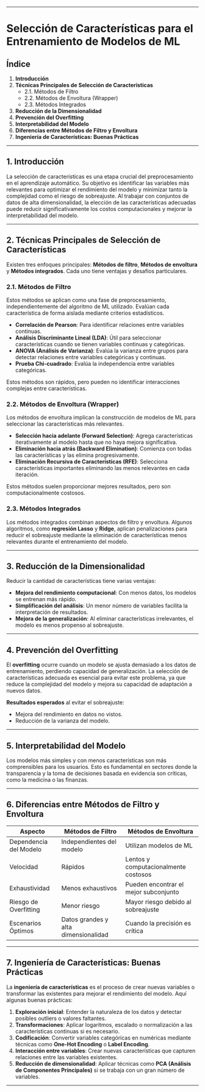 
---

# Selección de Características para el Entrenamiento de Modelos de ML

## Índice  
1. **Introducción**  
2. **Técnicas Principales de Selección de Características**  
   - 2.1. Métodos de Filtro  
   - 2.2. Métodos de Envoltura (Wrapper)  
   - 2.3. Métodos Integrados  
3. **Reducción de la Dimensionalidad**  
4. **Prevención del Overfitting**  
5. **Interpretabilidad del Modelo**  
6. **Diferencias entre Métodos de Filtro y Envoltura**  
7. **Ingeniería de Características: Buenas Prácticas**  

---

## 1. Introducción

La selección de características es una etapa crucial del preprocesamiento en el aprendizaje automático. Su objetivo es identificar las variables más relevantes para optimizar el rendimiento del modelo y minimizar tanto la complejidad como el riesgo de sobreajuste. Al trabajar con conjuntos de datos de alta dimensionalidad, la elección de las características adecuadas puede reducir significativamente los costos computacionales y mejorar la interpretabilidad del modelo.

---

## 2. Técnicas Principales de Selección de Características

Existen tres enfoques principales: **Métodos de filtro**, **Métodos de envoltura** y **Métodos integrados**. Cada uno tiene ventajas y desafíos particulares.

### 2.1. Métodos de Filtro  
Estos métodos se aplican como una fase de preprocesamiento, independientemente del algoritmo de ML utilizado. Evalúan cada característica de forma aislada mediante criterios estadísticos.  

- **Correlación de Pearson**: Para identificar relaciones entre variables continuas.
- **Análisis Discriminante Lineal (LDA)**: Útil para seleccionar características cuando se tienen variables continuas y categóricas.
- **ANOVA (Análisis de Varianza)**: Evalúa la varianza entre grupos para detectar relaciones entre variables categóricas y continuas.
- **Prueba Chi-cuadrado**: Evalúa la independencia entre variables categóricas.

Estos métodos son rápidos, pero pueden no identificar interacciones complejas entre características.

### 2.2. Métodos de Envoltura (Wrapper)  
Los métodos de envoltura implican la construcción de modelos de ML para seleccionar las características más relevantes.

- **Selección hacia adelante (Forward Selection)**: Agrega características iterativamente al modelo hasta que no haya mejora significativa.
- **Eliminación hacia atrás (Backward Elimination)**: Comienza con todas las características y las elimina progresivamente.
- **Eliminación Recursiva de Características (RFE)**: Selecciona características importantes eliminando las menos relevantes en cada iteración.

Estos métodos suelen proporcionar mejores resultados, pero son computacionalmente costosos.

### 2.3. Métodos Integrados  
Los métodos integrados combinan aspectos de filtro y envoltura. Algunos algoritmos, como **regresión Lasso** y **Ridge**, aplican penalizaciones para reducir el sobreajuste mediante la eliminación de características menos relevantes durante el entrenamiento del modelo.

---

## 3. Reducción de la Dimensionalidad  

Reducir la cantidad de características tiene varias ventajas:  
- **Mejora del rendimiento computacional**: Con menos datos, los modelos se entrenan más rápido.  
- **Simplificación del análisis**: Un menor número de variables facilita la interpretación de resultados.  
- **Mejora de la generalización**: Al eliminar características irrelevantes, el modelo es menos propenso al sobreajuste.

---

## 4. Prevención del Overfitting  

El **overfitting** ocurre cuando un modelo se ajusta demasiado a los datos de entrenamiento, perdiendo capacidad de generalización. La selección de características adecuada es esencial para evitar este problema, ya que reduce la complejidad del modelo y mejora su capacidad de adaptación a nuevos datos.

**Resultados esperados** al evitar el sobreajuste:  
- Mejora del rendimiento en datos no vistos.  
- Reducción de la varianza del modelo.

---

## 5. Interpretabilidad del Modelo  

Los modelos más simples y con menos características son más comprensibles para los usuarios. Esto es fundamental en sectores donde la transparencia y la toma de decisiones basada en evidencia son críticas, como la medicina o las finanzas.

---

## 6. Diferencias entre Métodos de Filtro y Envoltura  

| **Aspecto**                 | **Métodos de Filtro**                | **Métodos de Envoltura**            |
|-----------------------------|--------------------------------------|------------------------------------|
| Dependencia del Modelo       | Independientes del modelo           | Utilizan modelos de ML            |
| Velocidad                    | Rápidos                             | Lentos y computacionalmente costosos |
| Exhaustividad                | Menos exhaustivos                   | Pueden encontrar el mejor subconjunto |
| Riesgo de Overfitting        | Menor riesgo                        | Mayor riesgo debido al sobreajuste |
| Escenarios Óptimos           | Datos grandes y alta dimensionalidad | Cuando la precisión es crítica   |

---

## 7. Ingeniería de Características: Buenas Prácticas  

La **ingeniería de características** es el proceso de crear nuevas variables o transformar las existentes para mejorar el rendimiento del modelo. Aquí algunas buenas prácticas:  

1. **Exploración inicial**: Entender la naturaleza de los datos y detectar posibles outliers o valores faltantes.
2. **Transformaciones**: Aplicar logaritmos, escalado o normalización a las características continuas si es necesario.
3. **Codificación**: Convertir variables categóricas en numéricas mediante técnicas como **One-Hot Encoding** o **Label Encoding**.
4. **Interacción entre variables**: Crear nuevas características que capturen relaciones entre las variables existentes.
5. **Reducción de dimensionalidad**: Aplicar técnicas como **PCA (Análisis de Componentes Principales)** si se trabaja con un gran número de variables.

---
